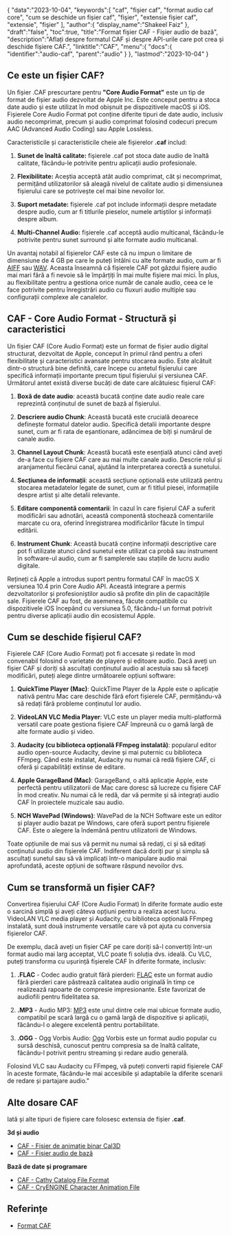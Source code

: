 {
"data":"2023-10-04",
   "keywords":[
"caf",
"fișier caf",
"format audio caf core",
"cum se deschide un fișier caf",
"fişier",
"extensie fișier caf",
"extensie",
"fişier"
],
   "author":{
"display_name":"Shakeel Faiz"
},
"draft":"false",
"toc":true,
"title":"Format fișier CAF - Fișier audio de bază",
   "description":"Aflați despre formatul CAF și despre API-urile care pot crea și deschide fișiere CAF.",
"linktitle":"CAF",
   "menu":{
      "docs":{
         "identifier":"audio-caf",
         "parent":"audio"
}
},
"lastmod":"2023-10-04"
}

## Ce este un fișier CAF?

Un fișier .CAF prescurtare pentru **"Core Audio Format"** este un tip de format de fișier audio dezvoltat de Apple Inc. Este conceput pentru a stoca date audio și este utilizat în mod obișnuit pe dispozitivele macOS și iOS. Fișierele Core Audio Format pot conține diferite tipuri de date audio, inclusiv audio necomprimat, precum și audio comprimat folosind codecuri precum AAC (Advanced Audio Coding) sau Apple Lossless.

Caracteristicile și caracteristicile cheie ale fișierelor **.caf** includ:

1. **Sunet de înaltă calitate:** fișierele .caf pot stoca date audio de înaltă calitate, făcându-le potrivite pentru aplicații audio profesionale.

2. **Flexibilitate:** Aceștia acceptă atât audio comprimat, cât și necomprimat, permițând utilizatorilor să aleagă nivelul de calitate audio și dimensiunea fișierului care se potrivește cel mai bine nevoilor lor.

3. **Suport metadate:** fișierele .caf pot include informații despre metadate despre audio, cum ar fi titlurile pieselor, numele artiștilor și informații despre album.

4. **Multi-Channel Audio:** fișierele .caf acceptă audio multicanal, făcându-le potrivite pentru sunet surround și alte formate audio multicanal.

Un avantaj notabil al fișierelor CAF este că nu impun o limitare de dimensiune de 4 GB pe care le puteți întâlni cu alte formate audio, cum ar fi [AIFF](/ro/audio/aiff/) sau [WAV](/ro/audio/wav/). Aceasta înseamnă că fișierele CAF pot găzdui fișiere audio mai mari fără a fi nevoie să le împărțiți în mai multe fișiere mai mici. În plus, au flexibilitate pentru a gestiona orice număr de canale audio, ceea ce le face potrivite pentru înregistrări audio cu fluxuri audio multiple sau configurații complexe ale canalelor.

## CAF - Core Audio Format - Structură și caracteristici

Un fișier CAF (Core Audio Format) este un format de fișier audio digital structurat, dezvoltat de Apple, conceput în primul rând pentru a oferi flexibilitate și caracteristici avansate pentru stocarea audio. Este alcătuit dintr-o structură bine definită, care începe cu antetul fișierului care specifică informații importante precum tipul fișierului și versiunea CAF. Următorul antet există diverse bucăți de date care alcătuiesc fișierul CAF:

1. **Boxă de date audio**: această bucată conține date audio reale care reprezintă conținutul de sunet de bază al fișierului.
    












2. **Descriere audio Chunk**: Această bucată este crucială deoarece definește formatul datelor audio. Specifică detalii importante despre sunet, cum ar fi rata de eșantionare, adâncimea de biți și numărul de canale audio.
    












3. **Channel Layout Chunk**: Această bucată este esențială atunci când aveți de-a face cu fișiere CAF care au mai multe canale audio. Descrie rolul și aranjamentul fiecărui canal, ajutând la interpretarea corectă a sunetului.
    












4. **Secțiunea de informații**: această secțiune opțională este utilizată pentru stocarea metadatelor legate de sunet, cum ar fi titlul piesei, informațiile despre artist și alte detalii relevante.
    












5. **Editare componentă comentarii**: în cazul în care fișierul CAF a suferit modificări sau adnotări, această componentă stochează comentariile marcate cu ora, oferind înregistrarea modificărilor făcute în timpul editării.
    












6. **Instrument Chunk**: Această bucată conține informații descriptive care pot fi utilizate atunci când sunetul este utilizat ca probă sau instrument în software-ul audio, cum ar fi samplerele sau stațiile de lucru audio digitale.
    













Rețineți că Apple a introdus suport pentru formatul CAF în macOS X versiunea 10.4 prin Core Audio API. Această integrare a permis dezvoltatorilor și profesioniștilor audio să profite din plin de capacitățile sale. Fișierele CAF au fost, de asemenea, făcute compatibile cu dispozitivele iOS începând cu versiunea 5.0, făcându-l un format potrivit pentru diverse aplicații audio din ecosistemul Apple.

## Cum se deschide fișierul CAF?

Fișierele CAF (Core Audio Format) pot fi accesate și redate în mod convenabil folosind o varietate de playere și editoare audio. Dacă aveți un fișier CAF și doriți să ascultați conținutul audio al acestuia sau să faceți modificări, puteți alege dintre următoarele opțiuni software:

1. **QuickTime Player (Mac)**: QuickTime Player de la Apple este o aplicație nativă pentru Mac care deschide fără efort fișierele CAF, permițându-vă să redați fără probleme conținutul lor audio.
    












2. **VideoLAN VLC Media Player**: VLC este un player media multi-platformă versatil care poate gestiona fișiere CAF împreună cu o gamă largă de alte formate audio și video.
    












3. **Audacity (cu biblioteca opțională FFmpeg instalată)**: popularul editor audio open-source Audacity, devine și mai puternic cu biblioteca FFmpeg. Când este instalat, Audacity nu numai că redă fișiere CAF, ci oferă și capabilități extinse de editare.
    












4. **Apple GarageBand (Mac)**: GarageBand, o altă aplicație Apple, este perfectă pentru utilizatorii de Mac care doresc să lucreze cu fișiere CAF în mod creativ. Nu numai că le redă, dar vă permite și să integrați audio CAF în proiectele muzicale sau audio.
    












5. **NCH WavePad (Windows)**: WavePad de la NCH Software este un editor și player audio bazat pe Windows, care oferă suport pentru fișierele CAF. Este o alegere la îndemână pentru utilizatorii de Windows.
    













Toate opțiunile de mai sus vă permit nu numai să redați, ci și să editați conținutul audio din fișierele CAF. Indiferent dacă doriți pur și simplu să ascultați sunetul sau să vă implicați într-o manipulare audio mai aprofundată, aceste opțiuni de software răspund nevoilor dvs.

## Cum se transformă un fișier CAF?

Convertirea fișierului CAF (Core Audio Format) în diferite formate audio este o sarcină simplă și aveți câteva opțiuni pentru a realiza acest lucru. VideoLAN VLC media player și Audacity, cu biblioteca opțională FFmpeg instalată, sunt două instrumente versatile care vă pot ajuta cu conversia fișierelor CAF.

De exemplu, dacă aveți un fișier CAF pe care doriți să-l convertiți într-un format audio mai larg acceptat, VLC poate fi soluția dvs. ideală. Cu VLC, puteți transforma cu ușurință fișierele CAF în diferite formate, inclusiv:

1. **.FLAC** - Codec audio gratuit fără pierderi: [FLAC](/ro/audio/flac) este un format audio fără pierderi care păstrează calitatea audio originală în timp ce realizează rapoarte de compresie impresionante. Este favorizat de audiofili pentru fidelitatea sa.

2. **.MP3** - Audio MP3: [MP3](/ro/audio/mp3/) este unul dintre cele mai ubicue formate audio, compatibil pe scară largă cu o gamă largă de dispozitive și aplicații, făcându-l o alegere excelentă pentru portabilitate.

3. **.OGG** - Ogg Vorbis Audio: [Ogg](/ro/audio/ogg/) Vorbis este un format audio popular cu sursă deschisă, cunoscut pentru compresia sa de înaltă calitate, făcându-l potrivit pentru streaming și redare audio generală.
   


Folosind VLC sau Audacity cu FFmpeg, vă puteți converti rapid fișierele CAF în aceste formate, făcându-le mai accesibile și adaptabile la diferite scenarii de redare și partajare audio."

## Alte dosare CAF

Iată și alte tipuri de fișiere care folosesc extensia de fișier **.caf**.

**3d și audio**
- [CAF - Fișier de animație binar Cal3D](/ro/3d/caf-cal3d/)
- [CAF - Fișier audio de bază](/ro/audio/caf/)

**Bază de date și programare**
- [CAF - Cathy Catalog File Format](/ro/database/caf/)
- [CAF - CryENGINE Character Animation File](/ro/programare/caf-cryengine/)

## Referințe
* [Format CAF](https://developer.apple.com/library/archive/documentation/MusicAudio/Reference/CAFSpec/CAF_spec/CAF_spec.html)


